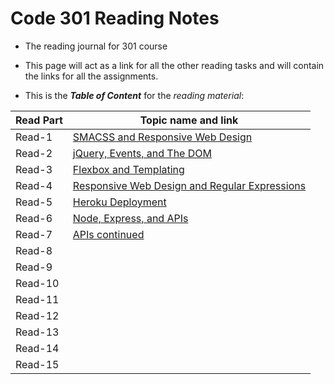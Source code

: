 # Code 301 Reading Notes

* The reading journal for 301 course

* This page will act as a link for all the other reading tasks and will contain the links for all the assignments.

* This is the ***Table of Content*** for the *reading material*:


 

| Read Part                    |       Topic name and link
-------------------------------|-----------------------------------
| Read-1                       |[SMACSS and Responsive Web Design](https://badwan95.github.io/reading-notes-301/class-01)
| Read-2                       |[jQuery, Events, and The DOM](https://badwan95.github.io/reading-notes-301/class-02)
| Read-3                       |[Flexbox and Templating](https://badwan95.github.io/reading-notes-301/class-03)
| Read-4                       |[Responsive Web Design and Regular Expressions](https://badwan95.github.io/reading-notes-301/class-04)
| Read-5                       |[Heroku Deployment](https://badwan95.github.io/reading-notes-301/class-05)
| Read-6                       |[Node, Express, and APIs](https://badwan95.github.io/reading-notes-301/class-06)
| Read-7                       |[APIs continued](https://badwan95.github.io/reading-notes-301/class-07)
| Read-8                       |
| Read-9                       |
| Read-10                      |
| Read-11                      |
| Read-12                      |
| Read-13                      |
| Read-14                      |
| Read-15                      |